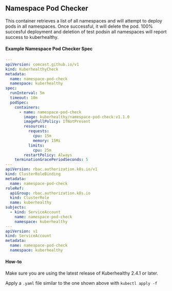 ## Namespace Pod Checker

This container retrieves a list of all namespaces and will attempt to deploy pods in all namespaces.
Once successful, it will delete the pod.
100% succesful deployment and deletion of test podsin all namespaces will report success to kuberhealthy.

#### Example Namespace Pod Checker Spec

```yaml
---
apiVersion: comcast.github.io/v1
kind: KuberhealthyCheck
metadata:
  name: namespace-pod-check
  namespace: kuberhealthy
spec:
  runInterval: 5m
  timeout: 10m
  podSpec:
    containers:
      - name: namespace-pod-check
        image: kuberhealthy/namespace-pod-check:v1.1.0
        imagePullPolicy: IfNotPresent
        resources:
          requests:
            cpu: 15m
            memory: 15Mi
          limits:
            cpu: 25m
        restartPolicy: Always
    terminationGracePeriodSeconds: 5
---
apiVersion: rbac.authorization.k8s.io/v1
kind: ClusterRoleBinding
metadata:
  name: namespace-pod-check
roleRef:
  apiGroup: rbac.authorization.k8s.io
  kind: ClusterRole
  name: kuberhealthy
subjects:
  - kind: ServiceAccount
    name: namespace-pod-check
    namespace: kuberhealthy
---
apiVersion: v1
kind: ServiceAccount
metadata:
  name: namespace-pod-check
  namespace: kuberhealthy
```

#### How-to

Make sure you are using the latest release of Kuberhealthy 2.4.1 or later.

Apply a `.yaml` file similar to the one shown above with `kubectl apply -f`
